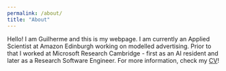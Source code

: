 ```yaml
---
permalink: /about/
title: "About"
---
```


Hello! I am Guilherme and this is my webpage. I am currently an Applied Scientist at Amazon Edinburgh working on modelled advertising. Prior to that I worked at Microsoft Research Cambridge - first as an AI resident and later as a Research Software Engineer. For more information, check my [CV](https://gilunga.github.io/assets/docs/guilherme_ilunga_cv.pdf)!